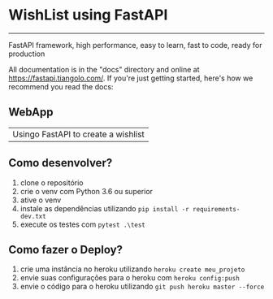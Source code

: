 # WishList using FastAPI
---

FastAPI framework, high performance, easy to learn, fast to code, ready for production

All documentation is in the "docs" directory and online at https://fastapi.tiangolo.com/. If you're just getting started, here's how we recommend you read the docs:

## WebApp

<table>
<tr>
<td>
  Usingo FastAPI to create a wishlist
</td>
</tr>
</table>


## Como desenvolver?

  1. clone o repositório
  2. crie o venv com Python 3.6 ou superior
  3. ative o venv
  4. instale as dependências utilizando `pip install -r requirements-dev.txt`
  5. execute os testes com `pytest .\test`

  ## Como fazer o Deploy?
  1. crie uma instância no heroku utilizando `heroku create meu_projeto`
  2. envie suas configurações para o heroku com `heroku config:push`
  3. envie o código para o heroku utilizando `git push heroku master --force`

